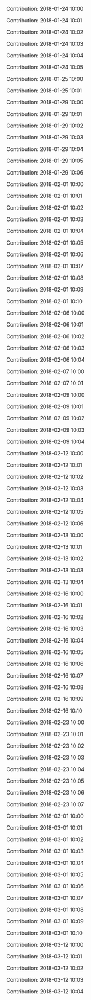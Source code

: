 Contribution: 2018-01-24 10:00

Contribution: 2018-01-24 10:01

Contribution: 2018-01-24 10:02

Contribution: 2018-01-24 10:03

Contribution: 2018-01-24 10:04

Contribution: 2018-01-24 10:05

Contribution: 2018-01-25 10:00

Contribution: 2018-01-25 10:01

Contribution: 2018-01-29 10:00

Contribution: 2018-01-29 10:01

Contribution: 2018-01-29 10:02

Contribution: 2018-01-29 10:03

Contribution: 2018-01-29 10:04

Contribution: 2018-01-29 10:05

Contribution: 2018-01-29 10:06

Contribution: 2018-02-01 10:00

Contribution: 2018-02-01 10:01

Contribution: 2018-02-01 10:02

Contribution: 2018-02-01 10:03

Contribution: 2018-02-01 10:04

Contribution: 2018-02-01 10:05

Contribution: 2018-02-01 10:06

Contribution: 2018-02-01 10:07

Contribution: 2018-02-01 10:08

Contribution: 2018-02-01 10:09

Contribution: 2018-02-01 10:10

Contribution: 2018-02-06 10:00

Contribution: 2018-02-06 10:01

Contribution: 2018-02-06 10:02

Contribution: 2018-02-06 10:03

Contribution: 2018-02-06 10:04

Contribution: 2018-02-07 10:00

Contribution: 2018-02-07 10:01

Contribution: 2018-02-09 10:00

Contribution: 2018-02-09 10:01

Contribution: 2018-02-09 10:02

Contribution: 2018-02-09 10:03

Contribution: 2018-02-09 10:04

Contribution: 2018-02-12 10:00

Contribution: 2018-02-12 10:01

Contribution: 2018-02-12 10:02

Contribution: 2018-02-12 10:03

Contribution: 2018-02-12 10:04

Contribution: 2018-02-12 10:05

Contribution: 2018-02-12 10:06

Contribution: 2018-02-13 10:00

Contribution: 2018-02-13 10:01

Contribution: 2018-02-13 10:02

Contribution: 2018-02-13 10:03

Contribution: 2018-02-13 10:04

Contribution: 2018-02-16 10:00

Contribution: 2018-02-16 10:01

Contribution: 2018-02-16 10:02

Contribution: 2018-02-16 10:03

Contribution: 2018-02-16 10:04

Contribution: 2018-02-16 10:05

Contribution: 2018-02-16 10:06

Contribution: 2018-02-16 10:07

Contribution: 2018-02-16 10:08

Contribution: 2018-02-16 10:09

Contribution: 2018-02-16 10:10

Contribution: 2018-02-23 10:00

Contribution: 2018-02-23 10:01

Contribution: 2018-02-23 10:02

Contribution: 2018-02-23 10:03

Contribution: 2018-02-23 10:04

Contribution: 2018-02-23 10:05

Contribution: 2018-02-23 10:06

Contribution: 2018-02-23 10:07

Contribution: 2018-03-01 10:00

Contribution: 2018-03-01 10:01

Contribution: 2018-03-01 10:02

Contribution: 2018-03-01 10:03

Contribution: 2018-03-01 10:04

Contribution: 2018-03-01 10:05

Contribution: 2018-03-01 10:06

Contribution: 2018-03-01 10:07

Contribution: 2018-03-01 10:08

Contribution: 2018-03-01 10:09

Contribution: 2018-03-01 10:10

Contribution: 2018-03-12 10:00

Contribution: 2018-03-12 10:01

Contribution: 2018-03-12 10:02

Contribution: 2018-03-12 10:03

Contribution: 2018-03-12 10:04

